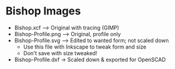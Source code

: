# Bishop Images

* Bishop.xcf --> Original with tracing (GIMP)
* Bishop-Profile.png --> Original, profile only
* Bishop-Profile.svg --> Edited to wanted form; not scaled down
  - Use this file with Inkscape to tweak form and size
  - Don't save with size tweaked!
* Bishop-Profile.dxf -> Scaled down & exported for OpenSCAD
